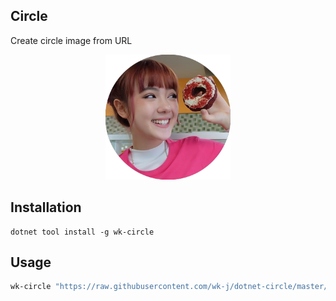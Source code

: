 ## Circle

Create circle image from URL

<div style="text-align:center">
    <img height="200" src="images/jw.png">
</div>

## Installation

```
dotnet tool install -g wk-circle
```

## Usage

```bash
wk-circle "https://raw.githubusercontent.com/wk-j/dotnet-circle/master/images/jw.jpg"
```